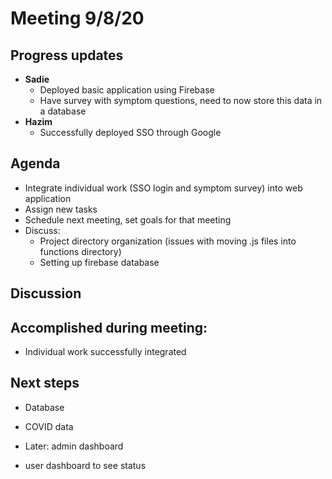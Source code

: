 # Meeting 9/8/20

## Progress updates
* **Sadie**
    * Deployed basic application using Firebase
    * Have survey with symptom questions, need to now store this data in a database
* **Hazim**
    * Successfully deployed SSO through Google

## Agenda
* Integrate individual work (SSO login and symptom survey) into web application
* Assign new tasks
* Schedule next meeting, set goals for that meeting
* Discuss:
    * Project directory organization (issues with moving .js files into functions directory)
    * Setting up firebase database

## Discussion

## Accomplished during meeting:
* Individual work successfully integrated

## Next steps
* Database
* COVID data

* Later: admin dashboard

* user dashboard to see status